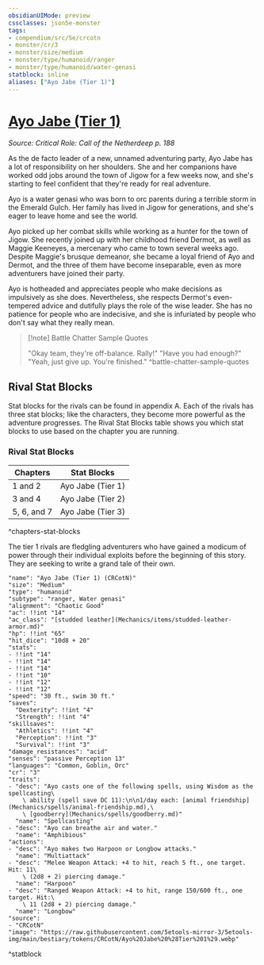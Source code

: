 ```yaml
---
obsidianUIMode: preview
cssclasses: json5e-monster
tags:
- compendium/src/5e/crcotn
- monster/cr/3
- monster/size/medium
- monster/type/humanoid/ranger
- monster/type/humanoid/water-genasi
statblock: inline
aliases: ["Ayo Jabe (Tier 1)"]
---
```

# [Ayo Jabe (Tier 1)](Mechanics\bestiary\npc/ayo-jabe-tier-1-crcotn.md)
*Source: Critical Role: Call of the Netherdeep p. 188*  

As the de facto leader of a new, unnamed adventuring party, Ayo Jabe has a lot of responsibility on her shoulders. She and her companions have worked odd jobs around the town of Jigow for a few weeks now, and she's starting to feel confident that they're ready for real adventure.

Ayo is a water genasi who was born to orc parents during a terrible storm in the Emerald Gulch. Her family has lived in Jigow for generations, and she's eager to leave home and see the world.

Ayo picked up her combat skills while working as a hunter for the town of Jigow. She recently joined up with her childhood friend Dermot, as well as Maggie Keeneyes, a mercenary who came to town several weeks ago. Despite Maggie's brusque demeanor, she became a loyal friend of Ayo and Dermot, and the three of them have become inseparable, even as more adventurers have joined their party.

Ayo is hotheaded and appreciates people who make decisions as impulsively as she does. Nevertheless, she respects Dermot's even-tempered advice and dutifully plays the role of the wise leader. She has no patience for people who are indecisive, and she is infuriated by people who don't say what they really mean.

> [!note] Battle Chatter Sample Quotes
> 
> "Okay team, they're off-balance. Rally!" "Have you had enough?" "Yeah, just give up. You're finished."
^battle-chatter-sample-quotes

## Rival Stat Blocks

Stat blocks for the rivals can be found in appendix A. Each of the rivals has three stat blocks; like the characters, they become more powerful as the adventure progresses. The Rival Stat Blocks table shows you which stat blocks to use based on the chapter you are running.

### Rival Stat Blocks

| Chapters | Stat Blocks |
|----------|-------------|
| 1 and 2 | Ayo Jabe (Tier 1) |
| 3 and 4 | Ayo Jabe (Tier 2) |
| 5, 6, and 7 | Ayo Jabe (Tier 3) |
^chapters-stat-blocks

The tier 1 rivals are fledgling adventurers who have gained a modicum of power through their individual exploits before the beginning of this story. They are seeking to write a grand tale of their own.

```statblock
"name": "Ayo Jabe (Tier 1) (CRCotN)"
"size": "Medium"
"type": "humanoid"
"subtype": "ranger, Water genasi"
"alignment": "Chaotic Good"
"ac": !!int "14"
"ac_class": "[studded leather](Mechanics/items/studded-leather-armor.md)"
"hp": !!int "65"
"hit_dice": "10d8 + 20"
"stats":
- !!int "14"
- !!int "14"
- !!int "14"
- !!int "10"
- !!int "12"
- !!int "12"
"speed": "30 ft., swim 30 ft."
"saves":
  "Dexterity": !!int "4"
  "Strength": !!int "4"
"skillsaves":
  "Athletics": !!int "4"
  "Perception": !!int "3"
  "Survival": !!int "3"
"damage_resistances": "acid"
"senses": "passive Perception 13"
"languages": "Common, Goblin, Orc"
"cr": "3"
"traits":
- "desc": "Ayo casts one of the following spells, using Wisdom as the spellcasting\
    \ ability (spell save DC 11):\n\n1/day each: [animal friendship](Mechanics/spells/animal-friendship.md),\
    \ [goodberry](Mechanics/spells/goodberry.md)"
  "name": "Spellcasting"
- "desc": "Ayo can breathe air and water."
  "name": "Amphibious"
"actions":
- "desc": "Ayo makes two Harpoon or Longbow attacks."
  "name": "Multiattack"
- "desc": "Melee Weapon Attack: +4 to hit, reach 5 ft., one target. Hit: 11\
    \ (2d8 + 2) piercing damage."
  "name": "Harpoon"
- "desc": "Ranged Weapon Attack: +4 to hit, range 150/600 ft., one target. Hit:\
    \ 11 (2d8 + 2) piercing damage."
  "name": "Longbow"
"source":
- "CRCotN"
"image": "https://raw.githubusercontent.com/5etools-mirror-3/5etools-img/main/bestiary/tokens/CRCotN/Ayo%20Jabe%20%28Tier%201%29.webp"
```
^statblock